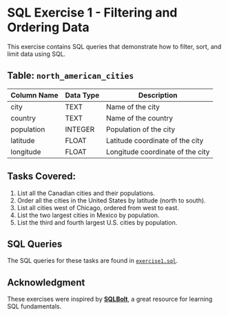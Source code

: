 # SQL Exercise 1 - Filtering and Ordering Data

This exercise contains SQL queries that demonstrate how to filter, sort, and limit data using SQL.

## Table: `north_american_cities`

| Column Name | Data Type | Description                      |
| ----------- | --------- | -------------------------------- |
| city        | TEXT      | Name of the city                 |
| country     | TEXT      | Name of the country              |
| population  | INTEGER   | Population of the city           |
| latitude    | FLOAT     | Latitude coordinate of the city  |
| longitude   | FLOAT     | Longitude coordinate of the city |

## Tasks Covered:

1. List all the Canadian cities and their populations.
2. Order all the cities in the United States by latitude (north to south).
3. List all cities west of Chicago, ordered from west to east.
4. List the two largest cities in Mexico by population.
5. List the third and fourth largest U.S. cities by population.

## SQL Queries

The SQL queries for these tasks are found in [`exercise1.sql`](exercise1.sql).

## Acknowledgment

These exercises were inspired by **[SQLBolt](https://sqlbolt.com/)**, a great resource for learning SQL fundamentals.
